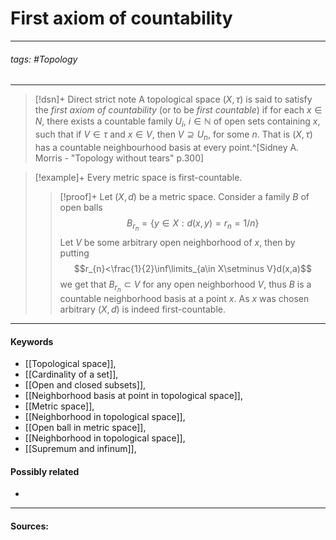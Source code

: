 # First axiom of countability
***
###### tags: #Topology 
***
>[!dsn]+ Direct strict note
>A topological space $(X,\tau)$ is said to satisfy the *first axiom of countability* (or to be *first countable*) if for each $x\in N$, there exists a countable family $U_{i}$, $i\in\mathbb{N}$ of open sets containing $x$, such that if $V\in\tau$ and $x\in V$, then $V\supseteq U_{n}$, for some $n$. That is $(X,\tau)$ has a countable neighbourhood basis at every point.^[Sidney A. Morris - "Topology without tears" p.300]

>[!example]+ 
>Every metric space is first-countable.
>
>>[!proof]+
>>Let $(X,d)$ be a metric space. Consider a family $B$ of open balls
>>$$B_{r_{n}}=\{y\in X:d(x,y)=r_{n}=1/n\}$$
>>Let $V$ be some arbitrary open neighborhood of $x$, then by putting
>>$$r_{n}<\frac{1}{2}\inf\limits_{a\in X\setminus V}d(x,a)$$
>>we get that $B_{r_{n}}\subset V$ for any open neighborhood $V$, thus $B$ is a countable neighborhood basis at a point $x$. As $x$ was chosen arbitrary $(X,d)$ is indeed first-countable.
***
#### Keywords
- [[Topological space]],
- [[Cardinality of a set]],
- [[Open and closed subsets]],
- [[Neighborhood basis at point in topological space]],
- [[Metric space]],
- [[Neighborhood in topological space]],
- [[Open ball in metric space]],
- [[Neighborhood in topological space]],
- [[Supremum and infinum]],
#### Possibly related
- 
***
#### Sources: